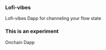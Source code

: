 ### Lofi-vibes

Lofi-vibes Dapp for channeling your flow state

### This is an experiment

Onchain Dapp
